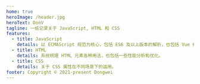 ```yaml
---
home: true
heroImage: /header.jpg
heroText: DonV
tagline: 一纸记录关于 JavaScript, HTML 和 CSS
features:
  - title: JavaScript
    details: 以 ECMAScript 规范为核心，包括 ES6 及以上版本的解析，也包括 Vue 框架的一些分析。
  - title: HTML
    details: 系统梳理 HTML 元素各种用法，也包括一些性能分析和优化。
  - title: CSS
    details: 关于 CSS 属性在不同场景下的运用。
footer: Copyright © 2021-present Dongwei
---
```

